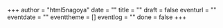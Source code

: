 +++
author = "html5nagoya"
date = ""
title = ""
draft = false
eventurl = ""
eventdate = ""
eventtheme = []
eventlog = ""
done = false
+++
